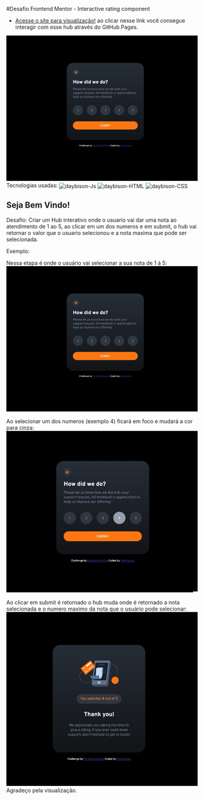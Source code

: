 #Desafio Frontend Mentor - Interactive rating component
- [Acesse o site para visualização!](https://deybisonbr.github.io/challenge-Interactive-hub/) ao clicar nesse link você consegue interagir com esse hub através do GitHub Pages.


![Prévia do hub](./design/preview.jpg)
Tecnologias usadas:
  <img align="center" alt="daybison-Js" src="https://img.shields.io/badge/JavaScript-F7DF1E?style=for-the-badge&logo=javascript&logoColor=black"> <img align="center" alt="daybison-HTML" src="https://img.shields.io/badge/HTML5-E34F26?style=for-the-badge&logo=html5&logoColor=white">
  <img align="center" alt="daybison-CSS" src="https://img.shields.io/badge/CSS3-1572B6?style=for-the-badge&logo=css3&logoColor=white">

## Seja Bem Vindo!

Desafio: Criar um Hub interativo onde o usuario vai dar uma nota ao atendimento de 1 ao 5, ao clicar em um dos numeros e em submit, o hub vai retornar o valor que
o usuario selecionou e a nota maxima que pode ser selecionada.

Exemplo:

Nessa etapa é onde o usuário vai selecionar a sua nota de 1 á 5:
![Prévia do Hub parte inicial, seleção de notas](./design/preview.jpg)

Ao selecionar um dos numeros (exemplo 4) ficará em foco e mudará a cor para cinza:
![Prévia da nota em foco](./design/select-number.jpg)

Ao clicar em submit é retornado o hub muda onde é retornado a nota selecionada e o numero maximo da nota que o usuário pode selecionar:
![Prévia do retorno da nota!](./design/return-thanks.jpg)
Agradeço pela visualização.
